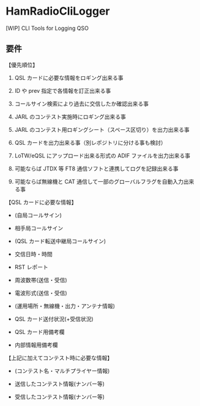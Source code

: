 # HamRadioCliLogger

[WIP] CLI Tools for Logging QSO

## 要件

【優先順位】

1. QSL カードに必要な情報をロギング出来る事

1. ID や prev 指定で各情報を訂正出来る事

1. コールサイン検索により過去に交信したか確認出来る事

1. JARL のコンテスト実施時にロギング出来る事

1. JARL のコンテスト用ロギングシート（スペース区切り）を出力出来る事

1. QSL カードを出力出来る事（別レポジトリに分ける事も検討）

1. LoTW/eQSL にアップロード出来る形式の ADIF ファイルを出力出来る事

1. 可能ならば JTDX 等 FT8 通信ソフトと連携してログを記録出来る事

1. 可能ならば無線機と CAT 通信して一部のグローバルフラグを自動入力出来る事

【QSL カードに必要な情報】

- (自局コールサイン)

- 相手局コールサイン

- (QSL カード転送中継局コールサイン)

- 交信日時・時間

- RST レポート

- 周波数帯(送信・受信)

- 電波形式(送信・受信)

- (運用場所・無線機・出力・アンテナ情報)

- QSL カード送付状況(+受信状況)

- QSL カード用備考欄

- 内部情報用備考欄

【上記に加えてコンテスト時に必要な情報】

- (コンテスト名・マルチプライヤー情報)

- 送信したコンテスト情報(ナンバー等)

- 受信したコンテスト情報(ナンバー等)
